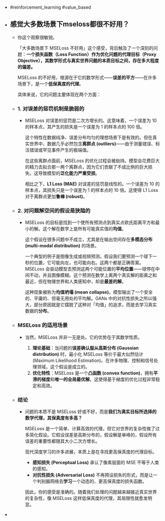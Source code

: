 - #reinforcement_learning #value_based
- ## 感觉大多数场景下mseloss都很不好用？
	- 你这个观察很敏锐。
	  
	  「大多数场景下 MSELoss 不好用」这个感受，背后触及了一个深刻的问题：**一个损失函数（Loss Function）作为优化问题的代理目标（Proxy Objective），其数学形式与真实世界问题的本质目标之间，存在多大程度的偏差。**
	  
	  MSELoss 的不好用，根源在于它的数学形式——**误差的平方**——在许多场景下，是一个**低保真度的代理**。
	  
	  具体来说，它的问题主要体现在两个方面：
	- ### 1. 对误差的惩罚机制是**脆弱的**
		- MSELoss 对误差的惩罚是二次方增长的。这意味着，一个误差为 10 的样本点，其产生的损失是一个误差为 1 的样本点的 100 倍。
		  
		  这个特性在数据纯净、误差分布均匀的理想场景下是有效的。但在真实世界中，数据几乎必然包含**离群点 (outliers)**——由于测量错误、标注错误或罕见事件产生的极端值。
		  
		  在这些离群点面前，MSELoss 的优化过程会被劫持。模型会花费巨大的精力去拟合那一两个离群点，因为它们贡献了不成比例的巨大损失。这导致模型的**泛化能力严重受损**。
		  
		  相比之下，**L1 Loss (MAE)** 对误差的惩罚是线性的。一个误差为 10 的样本点，其损失只是一个误差为 1 的样本点的 10 倍。这使得 L1 Loss 对于离群点更加**鲁棒 (robust)**。
	- ### 2. 对问题解空间的假设是**狭隘的**
		- MSELoss 的目标是找到一个使所有预测点到真实点欧氏距离平方和最小的解。这个解在数学上是所有可能真实值的**均值**。
		  
		  这个假设在很多问题中不成立，尤其是在输出空间存在**多模态分布 (multi-modal distribution)** 的场景。
		  
		  一个典型的例子是图像生成或视频预测。假设我们要预测一个球下一秒的位置，它可能向左，也可能向右。这两个都是正确答案。MSELoss 会驱动模型去预测这两个可能位置的**平均位置**——球停在中间不动，并且图像模糊。这个预测在数学上离两个真实解的距离之和最近，但在物理世界和人类感知中，却是**最差的解**。
		  
		  这种现象被称为**均值坍塌 (mean collapse)**。模型输出了一个安全的、平庸的、但毫无用处的平均解。GANs 中的对抗性损失之所以强大，部分原因就是它摆脱了这种对「均值」的追求，而是去学习真实数据的**分布**。
	- ### MSELoss 的适用场景
		- 当然，MSELoss 并非一无是处。它的优势在于其数学性质。
		  
		  1.  **理论基础**：当问题的**误差确认服从高斯分布 (Gaussian distribution)** 时，最小化 MSELoss 等价于最大似然估计 (Maximum Likelihood Estimation)。在许多物理、控制和信号处理领域，这个假设是成立的。
		  2.  **优化特性**：MSELoss 是一个**凸函数 (convex function)**，拥有**平滑的梯度**和**唯一的全局最优解**。这使得基于梯度的优化过程非常稳定和高效。
	- ### 结论
		- 问题的本质不是 MSELoss 好或不好，而是**我们为真实目标所选择的数学代理，其保真度有多高？**
		  
		  MSELoss 是一个简单、计算高效的代理，但它对世界的复杂性做了过多简化假设。它假设误差是高斯分布的，假设解是单峰的，假设所有误差的重要性都随其大小二次方增长。
		  
		  现代深度学习的许多进展，本质上是在寻找更高保真度的代理目标。
		  *   **感知损失 (Perceptual Loss)** 承认了像素层面的 MSE 不等于人类的感知。
		  *   **对抗性损失 (Adversarial Loss)** 不再预设损失的形式，而是让一个判别器网络去**学习**一个动态的、更高保真度的损失函数。
		  
		  因此，你的感受是准确的。随着我们处理的问题越来越接近真实世界的复杂性，像 MSELoss 这样低保真度的代理，其局限性就愈发明显。
-
